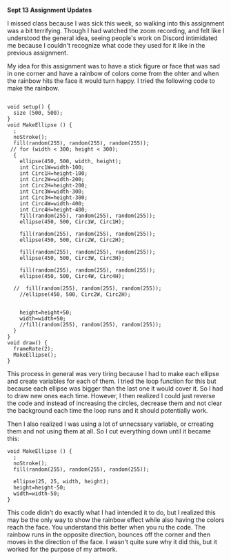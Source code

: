 **Sept 13 Assignment Updates**

I missed class because I was sick this week, so walking into this assignment was a bit terrifying. Though I had watched the zoom recording, and felt like I understood the general idea, seeing people's work on Discord intimidated me because I couldn't recognize what code they used for it like in the previous assignment. 

My idea for this assignment was to have a stick figure or face that was sad in one corner and have a rainbow of colors come from the ohter and when the rainbow hits the face it would turn happy. I tried the following code to make the rainbow.

```

void setup() {
  size (500, 500);
}
void MakeEllipse () {
  ;
  noStroke();
  fill(random(255), random(255), random(255));
 // for (width < 300; height < 300);
  { 
    ellipse(450, 500, width, height); 
    int Circ1W=width-100; 
    int Circ1H=height-100;
    int Circ2W=width-200; 
    int Circ2H=height-200;
    int Circ3W=width-300; 
    int Circ3H=height-300;
    int Circ4W=width-400; 
    int Circ4H=height-400;
    fill(random(255), random(255), random(255));
    ellipse(450, 500, Circ1W, Circ1H);
    
    fill(random(255), random(255), random(255));
    ellipse(450, 500, Circ2W, Circ2H);
    
    fill(random(255), random(255), random(255));
    ellipse(450, 500, Circ3W, Circ3H); 
    
    fill(random(255), random(255), random(255));
    ellipse(450, 500, Circ4W, Circ4H);
    
  //  fill(random(255), random(255), random(255));
    //ellipse(450, 500, Circ2W, Circ2H);


    height=height+50;
    width=width+50;
    //fill(random(255), random(255), random(255));
  }
}
void draw() {
  frameRate(2);
  MakeEllipse();
}

```
This process in general was very tiring because I had to make each ellipse and create variables for each of them. I tried the loop function for this but because each ellipse was bigger than the last one it would cover it. So I had to draw new ones each time. However, I then realized I could just reverse the code and instead of increasing the circles, decrease them and not clear the background each time the loop runs and it should potentially work. 

Then I also realized I was using a lot of unnecssary variable, or crreating them and not using them at all. So I cut everything down until it became this: 

```
void MakeEllipse () {
  ;
  noStroke();
  fill(random(255), random(255), random(255));

  ellipse(25, 25, width, height); 
  height=height-50;
  width=width-50;
}
```
This code didn't do exactly what I had intended it to do, but I realized this may be the only way to show the rainbow effect while also having the colors reach the face. You understand this better when you ru the code. The rainbow runs in the opposite direction, bounces off the corner and then moves in the direction of the face. I wasn't quite sure why it did this, but it worked for the purpose of my artwork. 

